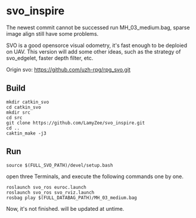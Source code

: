 # svo_inspire

The newest commit cannot be successed run MH_03_medium.bag, sparse image align still have some problems.


SVO is a good opensorce visual odometry, it's fast enough to be deploied on UAV.
This version will add some other ideas, such as the strategy of svo_edgelet, faster depth filter, etc.

Origin svo: https://github.com/uzh-rpg/rpg_svo.git

## Build
```
mkdir catkin_svo
cd catkin_svo
mkdir src
cd src
git clone https://github.com/LamyZee/svo_inspire.git
cd ..
caktin_make -j3
```


## Run
```
source $(FULL_SVO_PATH)/devel/setup.bash
```

open three Terminals, and execute the following commands one by one.

```
roslaunch svo_ros euroc.launch
roslaunch svo_ros svo_rviz.launch
rosbag play $(FULL_DATABAG_PATH)/MH_03_medium.bag
```

Now, it's not finished. will be updated at untime.
